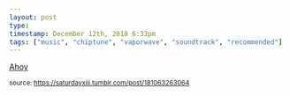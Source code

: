 ```yaml
---
layout: post
type: 
timestamp: December 12th, 2018 6:33pm
tags: ["music", "chiptune", "vaporwave", "soundtrack", "recommended"]
---
```

<a href=" https://href.li/?https://xahoy.bandcamp.com/">
    Ahoy</a>
  
<small>source: https://saturdayxiii.tumblr.com/post/181063263064</small>